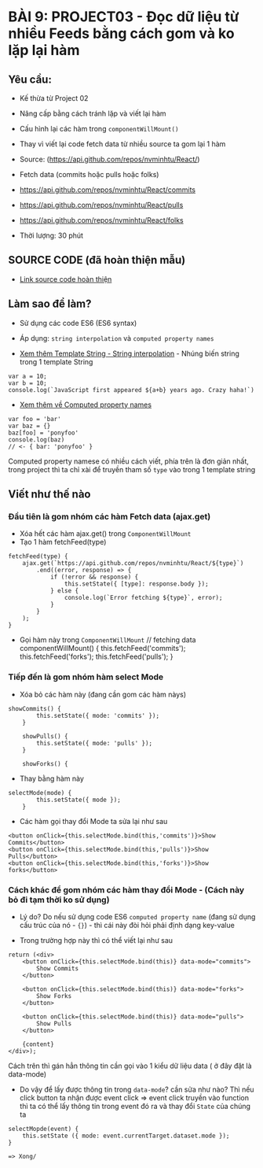 # BÀI 9: PROJECT03 - Đọc dữ liệu từ nhiều Feeds bằng cách gom và ko lặp lại hàm

## Yêu cầu:

* Kế thừa từ Project 02
* Nâng cấp bằng cách tránh lặp và viết lại hàm
* Cấu hình lại các hàm trong `componentWillMount()`
* Thay vì viết lại code fetch data từ nhiều source ta gom lại 1 hàm
* Source: (https://api.github.com/repos/nvminhtu/React/)
* Fetch data (commits hoặc pulls hoặc folks) 
* https://api.github.com/repos/nvminhtu/React/commits
* https://api.github.com/repos/nvminhtu/React/pulls
* https://api.github.com/repos/nvminhtu/React/folks

* Thời lượng: 30 phút

## SOURCE CODE (đã hoàn thiện mẫu)
* [Link source code hoàn thiện](https://github.com/nvminhtu/React/tree/master/reactjs/project03)

## Làm sao để làm?

* Sử dụng các code ES6 (ES6 syntax)
* Áp dụng: `string interpolation` và `computed property names`

* [Xem thêm Template String - String interpolation](https://developers.google.com/web/updates/2015/01/ES6-Template-Strings) - Nhúng biến string trong 1 template String
```
var a = 10;
var b = 10;
console.log(`JavaScript first appeared ${a+b} years ago. Crazy haha!`)
```
* [Xem thêm về Computed property names](https://www.eventbrite.com/engineering/learning-es6-enhanced-object-literals/)
```
var foo = 'bar'
var baz = {}
baz[foo] = 'ponyfoo'
console.log(baz)
// <- { bar: 'ponyfoo' }
```
Computed property namese có nhiều cách viết, phía trên là đơn giản nhất, trong project thì ta chỉ xài để truyền tham số `type` vào trong 1 template string


## Viết như thế nào
### Đầu tiên là gom nhóm các hàm Fetch data (ajax.get)

* Xóa hết các hàm ajax.get() trong `ComponentWillMount`
* Tạo 1 hàm fetchFeed(type)

```
fetchFeed(type) {
    ajax.get(`https://api.github.com/repos/nvminhtu/React/${type}`)
        .end((error, response) => {
            if (!error && response) {
                this.setState({ [type]: response.body });
            } else {
                console.log(`Error fetching ${type}`, error);
            }
        }
    );
}
```

* Gọi hàm này trong `ComponentWillMount`
// fetching data
componentWillMount() {
    this.fetchFeed('commits');
    this.fetchFeed('forks');
    this.fetchFeed('pulls');
}

### Tiếp đến là gom nhóm hàm select Mode

* Xóa bỏ các hàm này (đang cần gom các hàm nàys)
```
showCommits() {
    	this.setState({ mode: 'commits' });
	}

	showPulls() {
	    this.setState({ mode: 'pulls' });
	}

	showForks() {

```

* Thay bằng hàm này

```
selectMode(mode) {
		this.setState({ mode });
	}
```

* Các hàm gọi thay đổi Mode ta sửa lại như sau
```
<button onClick={this.selectMode.bind(this,'commits')}>Show Commits</button>
<button onClick={this.selectMode.bind(this,'pulls')}>Show Pulls</button>
<button onClick={this.selectMode.bind(this,'forks')}>Show forks</button>
```	        

### Cách khác để gom nhóm các hàm thay đổi Mode - (Cách này bỏ đi tạm thời ko sử dụng)
* Lý do? Do nếu sử dụng code ES6 `computed property name` (đang sử dụng cấu trúc của nó - `{}`) - thì cái này đòi hỏi phải định dạng key-value

* Trong trường hợp này thì có thể viết lại như sau
```
return (<div>
    <button onClick={this.selectMode.bind(this)} data-mode="commits">
        Show Commits
    </button>

    <button onClick={this.selectMode.bind(this)} data-mode="forks">
        Show Forks
    </button>

    <button onClick={this.selectMode.bind(this)} data-mode="pulls">
        Show Pulls
    </button>

    {content}
</div>);
```
Cách trên thì gán hẳn thông tin cần gọi vào 1 kiểu dữ liệu data ( ở đây đặt là data-mode)

* Do vậy để lấy được thông tin trong `data-mode`? cần sửa như nào? Thì nếu click button ta nhận được event click => event  click truyền vào function thì ta có thể lấy thông tin trong event đó ra và thay đổi `State` của chúng ta

```
selectMopde(event) {
	this.setState ({ mode: event.currentTarget.dataset.mode });
}

=> Xong/
```

